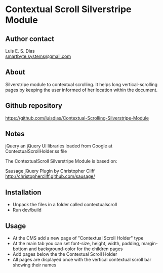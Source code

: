 # Contextual Scroll Silverstripe Module  

## Author contact  
Luis E. S. Dias  
smartbyte.systems@gmail.com  

## About  
Silverstripe module to contextual scrolling. It helps long vertical-scrolling 
pages by keeping the user informed of her location within the document.

## Github repository  
https://github.com/luisdias/Contextual-Scrolling-Silverstripe-Module

## Notes  
jQuery an jQuery UI libraries loaded from Google at ContextualScrollHolder.ss file  

The ContextualScroll Silverstripe Module is based on:  

Sausage jQuery Plugin by Christopher Cliff  
http://christophercliff.github.com/sausage/

## Installation  
* Unpack the files in a folder called contextualscroll  
* Run dev/build  

## Usage  
* At the CMS add a new page of "Contextual Scroll Holder" type  
* At the main tab you can set font-size, height, width, padding, margin-bottom and background-color 
for the children pages  
* Add pages below the the Contextual Scroll Holder  
* All pages are displayed once with the vertical contextual scroll bar showing their names
